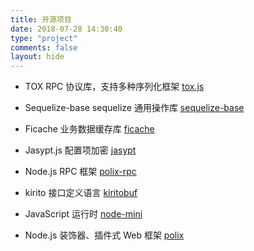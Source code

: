 ```yaml
---
title: 开源项目
date: 2018-07-28 14:30:40
type: "project"
comments: false
layout: hide
---
```


- TOX RPC 协议库，支持多种序列化框架 [tox.js](https://github.com/toxhub/tox.js)

- Sequelize-base sequelize 通用操作库 [sequelize-base](https://github.com/rickyes/sequelize-base)

- Ficache 业务数据缓存库 [ficache](https://github.com/rickyes/ficache)

- Jasypt.js 配置项加密 [jasypt](https://github.com/rickyes/jasypt)

- Node.js RPC 框架 [polix-rpc](https://github.com/polixjs/polix-rpc)

- kirito 接口定义语言 [kiritobuf](https://github.com/rickyes/kiritobuf)

- JavaScript 运行时 [node-mini](https://github.com/rickyes/node-mini)

- Node.js 装饰器、插件式 Web 框架 [polix](https://github.com/polixjs/polix)

